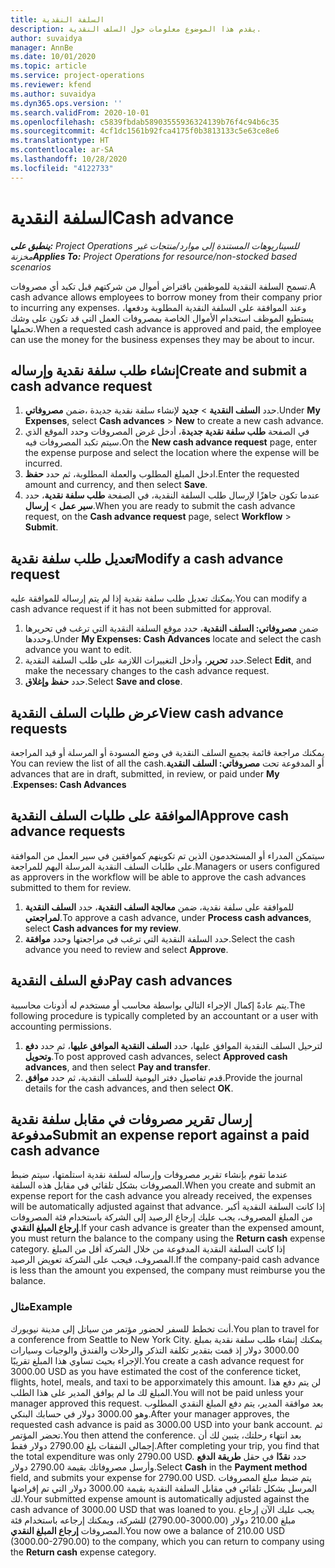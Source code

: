 ```yaml
---
title: السلفة النقدية
description: يقدم هذا الموضوع معلومات حول السلف النقدية.
author: suvaidya
manager: AnnBe
ms.date: 10/01/2020
ms.topic: article
ms.service: project-operations
ms.reviewer: kfend
ms.author: suvaidya
ms.dyn365.ops.version: ''
ms.search.validFrom: 2020-10-01
ms.openlocfilehash: c5839fbdab58903555936324139b76f4c94b6c35
ms.sourcegitcommit: 4cf1dc1561b92fca4175f0b3813133c5e63ce8e6
ms.translationtype: HT
ms.contentlocale: ar-SA
ms.lasthandoff: 10/28/2020
ms.locfileid: "4122733"
---
```

# <a name="cash-advance"></a><span data-ttu-id="1dbf2-103">السلفة النقدية</span><span class="sxs-lookup"><span data-stu-id="1dbf2-103">Cash advance</span></span>

<span data-ttu-id="1dbf2-104">_**ينطبق على:** Project Operations للسيناريوهات المستندة إلى موارد/منتجات غير مخزنة‬_</span><span class="sxs-lookup"><span data-stu-id="1dbf2-104">_**Applies To:** Project Operations for resource/non-stocked based scenarios_</span></span>

<span data-ttu-id="1dbf2-105">تسمح السلفة النقدية للموظفين باقتراض أموال من شركتهم قبل تكبد أي مصروفات.</span><span class="sxs-lookup"><span data-stu-id="1dbf2-105">A cash advance allows employees to borrow money from their company prior to incurring any expenses.</span></span> <span data-ttu-id="1dbf2-106">وعند الموافقة على السلفة النقدية المطلوبة ودفعها، يستطيع الموظف استخدام الأموال الخاصة بمصروفات العمل التي قد تكون على وشك تحملها.</span><span class="sxs-lookup"><span data-stu-id="1dbf2-106">When a requested cash advance is approved and paid, the employee can use the money for the business expenses they may be about to incur.</span></span> 

## <a name="create-and-submit-a-cash-advance-request"></a><span data-ttu-id="1dbf2-107">إنشاء طلب سلفة نقدية وإرساله</span><span class="sxs-lookup"><span data-stu-id="1dbf2-107">Create and submit a cash advance request</span></span>

1. <span data-ttu-id="1dbf2-108">ضمن **مصروفاتي‏‎**، حدد **السلف النقدية** > **جديد** لإنشاء سلفة نقدية جديدة.</span><span class="sxs-lookup"><span data-stu-id="1dbf2-108">Under **My Expenses**, select **Cash advances** > **New** to create a new cash advance.</span></span> 
2. <span data-ttu-id="1dbf2-109">في الصفحة **طلب سلفة نقدية جديدة**، أدخل غرض المصروفات وحدد الموقع الذي سيتم تكبد المصروفات فيه.</span><span class="sxs-lookup"><span data-stu-id="1dbf2-109">On the **New cash advance request** page, enter the expense purpose and select the location where the expense will be incurred.</span></span>
3. <span data-ttu-id="1dbf2-110">ادخل المبلغ المطلوب والعملة المطلوبة، ثم حدد **حفظ**.</span><span class="sxs-lookup"><span data-stu-id="1dbf2-110">Enter the requested amount and currency, and then select **Save**.</span></span> 
4. <span data-ttu-id="1dbf2-111">عندما تكون جاهزًا لإرسال طلب السلفة النقدية، في الصفحة **طلب سلفة نقدية**، حدد **سير عمل** > **إرسال**.</span><span class="sxs-lookup"><span data-stu-id="1dbf2-111">When you are ready to submit the cash advance request, on the **Cash advance request** page, select **Workflow** > **Submit**.</span></span>

## <a name="modify-a-cash-advance-request"></a><span data-ttu-id="1dbf2-112">تعديل طلب سلفة نقدية</span><span class="sxs-lookup"><span data-stu-id="1dbf2-112">Modify a cash advance request</span></span>

<span data-ttu-id="1dbf2-113">يمكنك تعديل طلب سلفة نقدية إذا لم يتم إرساله للموافقة عليه.</span><span class="sxs-lookup"><span data-stu-id="1dbf2-113">You can modify a cash advance request if it has not been submitted for approval.</span></span>

1. <span data-ttu-id="1dbf2-114">ضمن **مصروفاتي: السلف النقدية**، حدد موقع السلفة النقدية التي ترغب في تحريرها وحددها.</span><span class="sxs-lookup"><span data-stu-id="1dbf2-114">Under **My Expenses: Cash Advances** locate and select the cash advance you want to edit.</span></span>
2. <span data-ttu-id="1dbf2-115">حدد **تحرير**، وأدخل التغييرات اللازمة على طلب السلفة النقدية.</span><span class="sxs-lookup"><span data-stu-id="1dbf2-115">Select **Edit**, and make the necessary changes to the cash advance request.</span></span> 
3. <span data-ttu-id="1dbf2-116">حدد **حفظ وإغلاق**.</span><span class="sxs-lookup"><span data-stu-id="1dbf2-116">Select **Save and close**.</span></span>


## <a name="view-cash-advance-requests"></a><span data-ttu-id="1dbf2-117">عرض طلبات السلف النقدية</span><span class="sxs-lookup"><span data-stu-id="1dbf2-117">View cash advance requests</span></span>
<span data-ttu-id="1dbf2-118">يمكنك مراجعة قائمة بجميع السلف النقدية في وضع المسودة أو المرسلة أو قيد المراجعة أو المدفوعة تحت **مصروفاتي: السلف النقدية‬‏‫**.</span><span class="sxs-lookup"><span data-stu-id="1dbf2-118">You can review the list of all the cash advances that are in draft, submitted, in review, or paid under **My Expenses: Cash Advances**.</span></span> 

## <a name="approve-cash-advance-requests"></a><span data-ttu-id="1dbf2-119">الموافقة على طلبات السلف النقدية</span><span class="sxs-lookup"><span data-stu-id="1dbf2-119">Approve cash advance requests</span></span>

<span data-ttu-id="1dbf2-120">سيتمكن المدراء أو المستخدمون الذين تم تكوينهم كموافقين في سير العمل من الموافقة على طلبات السلف النقدية المرسلة اليهم للمراجعة.</span><span class="sxs-lookup"><span data-stu-id="1dbf2-120">Managers or users configured as approvers in the workflow will be able to approve the cash advances submitted to them for review.</span></span> 

1. <span data-ttu-id="1dbf2-121">للموافقة على سلفة نقدية، ضمن **معالجة السلف النقدية**، حدد **السلف النقدية لمراجعتي**.</span><span class="sxs-lookup"><span data-stu-id="1dbf2-121">To approve a cash advance, under **Process cash advances**, select **Cash advances for my review**.</span></span>
2. <span data-ttu-id="1dbf2-122">حدد السلفة النقدية التي ترغب في مراجعتها وحدد **موافقة**.</span><span class="sxs-lookup"><span data-stu-id="1dbf2-122">Select the cash advance you need to review and select **Approve**.</span></span>  

## <a name="pay-cash-advances"></a><span data-ttu-id="1dbf2-123">دفع السلف النقدية</span><span class="sxs-lookup"><span data-stu-id="1dbf2-123">Pay cash advances</span></span> 
<span data-ttu-id="1dbf2-124">يتم عادةً إكمال الإجراء التالي بواسطة محاسب أو مستخدم له أذونات محاسبية.</span><span class="sxs-lookup"><span data-stu-id="1dbf2-124">The following procedure is typically completed by an accountant or a user with accounting permissions.</span></span>

1. <span data-ttu-id="1dbf2-125">لترحيل السلف النقدية الموافق عليها، حدد **السلف النقدية الموافق عليها**، ثم حدد **دفع وتحويل**.</span><span class="sxs-lookup"><span data-stu-id="1dbf2-125">To post approved cash advances, select **Approved cash advances**, and then select **Pay and transfer**.</span></span>  
2. <span data-ttu-id="1dbf2-126">قدم تفاصيل دفتر اليومية للسلف النقدية، ثم حدد **موافق**.</span><span class="sxs-lookup"><span data-stu-id="1dbf2-126">Provide the journal details for the cash advances, and then select **OK**.</span></span> 

## <a name="submit-an-expense-report-against-a-paid-cash-advance"></a><span data-ttu-id="1dbf2-127">إرسال تقرير مصروفات في مقابل سلفة نقدية مدفوعة</span><span class="sxs-lookup"><span data-stu-id="1dbf2-127">Submit an expense report against a paid cash advance</span></span> 

<span data-ttu-id="1dbf2-128">عندما تقوم بإنشاء تقرير مصروفات وإرساله لسلفة نقدية استلمتها، سيتم ضبط المصروفات بشكل تلقائي في مقابل هذه السلفة.</span><span class="sxs-lookup"><span data-stu-id="1dbf2-128">When you create and submit an expense report for the cash advance you already received, the expenses will be automatically adjusted against that advance.</span></span> <span data-ttu-id="1dbf2-129">إذا كانت السلفة النقدية أكبر من المبلغ المصروف، يجب عليك إرجاع الرصيد إلى الشركة باستخدام فئة المصروفات **إرجاع المبلغ النقدي**.</span><span class="sxs-lookup"><span data-stu-id="1dbf2-129">If your cash advance is greater than the expensed amount, you must return the balance to the company using the **Return cash** expense category.</span></span> <span data-ttu-id="1dbf2-130">إذا كانت السلفة النقدية المدفوعة من خلال الشركة أقل من المبلغ المصروف، فيجب على الشركة تعويض الرصيد.</span><span class="sxs-lookup"><span data-stu-id="1dbf2-130">If the company-paid cash advance is less than the amount you expensed, the company must reimburse you the balance.</span></span> 

### <a name="example"></a><span data-ttu-id="1dbf2-131">مثال</span><span class="sxs-lookup"><span data-stu-id="1dbf2-131">Example</span></span>
<span data-ttu-id="1dbf2-132">أنت تخطط للسفر لحضور مؤتمر من سياتل إلى مدينة نيويورك.</span><span class="sxs-lookup"><span data-stu-id="1dbf2-132">You plan to travel for a conference from Seattle to New York City.</span></span> <span data-ttu-id="1dbf2-133">يمكنك إنشاء طلب سلفة نقدية بمبلغ 3000.00 دولار إذ قمت بتقدير تكلفة التذكر والرحلات والفندق والوجبات وسيارات الإجراء بحيث تساوي هذا المبلغ تقريبًا.</span><span class="sxs-lookup"><span data-stu-id="1dbf2-133">You create a cash advance request for 3000.00 USD as you have estimated the cost of the conference ticket, flights, hotel, meals, and taxi to be apporximately this amount.</span></span> <span data-ttu-id="1dbf2-134">لن يتم دفع هذا المبلغ لك ما لم يوافق المدير على هذا الطلب.</span><span class="sxs-lookup"><span data-stu-id="1dbf2-134">You will not be paid unless your manager approved this request.</span></span> <span data-ttu-id="1dbf2-135">بعد موافقة المدير، يتم دفع المبلغ النقدي المطلوب وهو 3000.00 دولار في حسابك البنكي.</span><span class="sxs-lookup"><span data-stu-id="1dbf2-135">After your manager approves, the requested cash advance is paid as 3000.00 USD into your bank account.</span></span> <span data-ttu-id="1dbf2-136">ثم تحضر المؤتمر.</span><span class="sxs-lookup"><span data-stu-id="1dbf2-136">You then attend the conference.</span></span> <span data-ttu-id="1dbf2-137">بعد انتهاء رحلتك، يتبين لك أن إجمالي النفقات بلغ 2790.00 دولار فقط.</span><span class="sxs-lookup"><span data-stu-id="1dbf2-137">After completing your trip, you find that the total expenditure was only 2790.00 USD.</span></span> <span data-ttu-id="1dbf2-138">حدد **نقدًا** في حقل **طريقة الدفع** وأرسل مصروفاتك بقيمة 2790.00 دولار.</span><span class="sxs-lookup"><span data-stu-id="1dbf2-138">Select **Cash** in the **Payment method** field, and submits your expense for 2790.00 USD.</span></span> <span data-ttu-id="1dbf2-139">يتم ضبط مبلغ المصروفات المرسل بشكل تلقائي في مقابل السلفة النقدية بقيمة 3000.00 دولار التي تم إقراضها لك.</span><span class="sxs-lookup"><span data-stu-id="1dbf2-139">Your submitted expense amount is automatically adjusted against the cash advance of 3000.00 USD that was loaned to you.</span></span> <span data-ttu-id="1dbf2-140">يجب عليك الآن إرجاع مبلغ 210.00 دولار (3000.00-2790.00) للشركة، ويمكنك إرجاعه باستخدام فئة المصروفات **إرجاع المبلغ النقدي**.</span><span class="sxs-lookup"><span data-stu-id="1dbf2-140">You now owe a balance of 210.00 USD (3000.00-2790.00) to the company, which you can return to company using the **Return cash** expense category.</span></span> 
